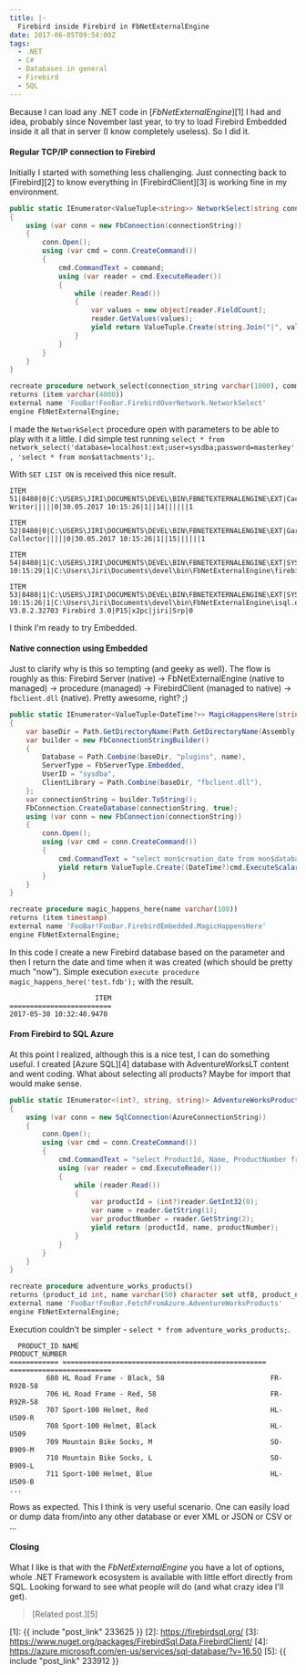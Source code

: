 ```yaml
---
title: |-
  Firebird inside Firebird in FbNetExternalEngine
date: 2017-06-05T09:54:00Z
tags:
  - .NET
  - C#
  - Databases in general
  - Firebird
  - SQL
---
```

Because I can load any .NET code in [_FbNetExternalEngine_][1] I had and idea, probably since November last year, to try to load Firebird Embedded inside it all that in server (I know completely useless). So I did it.

<!-- excerpt -->

#### Regular TCP/IP connection to Firebird

Initially I started with something less challenging. Just connecting back to [Firebird][2] to know everything in [FirebirdClient][3] is working fine in my environment.

```csharp
public static IEnumerator<ValueTuple<string>> NetworkSelect(string connectionString, string command)
{
	using (var conn = new FbConnection(connectionString))
	{
		conn.Open();
		using (var cmd = conn.CreateCommand())
		{
			cmd.CommandText = command;
			using (var reader = cmd.ExecuteReader())
			{
				while (reader.Read())
				{
					var values = new object[reader.FieldCount];
					reader.GetValues(values);
					yield return ValueTuple.Create(string.Join("|", values.Select(x => x.ToString().Trim())));
				}
			}
		}
	}
}
```

```sql
recreate procedure network_select(connection_string varchar(1000), command varchar(1000))
returns (item varchar(4000))
external name 'FooBar!FooBar.FirebirdOverNetwork.NetworkSelect'
engine FbNetExternalEngine;
```

I made the `NetworkSelect` procedure open with parameters to be able to play with it a little. I did simple test running `select * from network_select('database=localhost:ext;user=sysdba;password=masterkey', 'select * from mon$attachments');`.

With `SET LIST ON` is received this nice result.

```text
ITEM                            51|8480|0|C:\USERS\JIRI\DOCUMENTS\DEVEL\BIN\FBNETEXTERNALENGINE\EXT|Cache Writer|||||0|30.05.2017 10:15:26|1||14||||||1

ITEM                            52|8480|0|C:\USERS\JIRI\DOCUMENTS\DEVEL\BIN\FBNETEXTERNALENGINE\EXT|Garbage Collector|||||0|30.05.2017 10:15:26|1||15||||||1

ITEM                            54|8480|1|C:\USERS\JIRI\DOCUMENTS\DEVEL\BIN\FBNETEXTERNALENGINE\EXT|SYSDBA|NONE|TCPv4|127.0.0.1/61365|8480|0|30.05.2017 10:15:29|1|C:\Users\Jiri\Documents\devel\bin\FbNetExternalEngine\firebird.exe|16|5.9.1.0|P13|x2pc|Jiri|Srp|0

ITEM                            53|8480|1|C:\USERS\JIRI\DOCUMENTS\DEVEL\BIN\FBNETEXTERNALENGINE\EXT|SYSDBA|NONE|TCPv6|::1/61364|8952|4|30.05.2017 10:15:26|1|C:\Users\Jiri\Documents\devel\bin\FbNetExternalEngine\isql.exe|28|WI-V3.0.2.32703 Firebird 3.0|P15|x2pc|jiri|Srp|0
```

I think I'm ready to try Embedded.

#### Native connection using Embedded

Just to clarify why is this so tempting (and geeky as well). The flow is roughly as this: Firebird Server (native) → FbNetExternalEngine (native to managed) → procedure (managed) → FirebirdClient (managed to native) → `fbclient.dll` (native). Pretty awesome, right? ;)

```csharp
public static IEnumerator<ValueTuple<DateTime?>> MagicHappensHere(string name)
{
	var baseDir = Path.GetDirectoryName(Path.GetDirectoryName(Assembly.GetExecutingAssembly().Location));
	var builder = new FbConnectionStringBuilder()
	{
		Database = Path.Combine(baseDir, "plugins", name),
		ServerType = FbServerType.Embedded,
		UserID = "sysdba",
		ClientLibrary = Path.Combine(baseDir, "fbclient.dll"),
	};
	var connectionString = builder.ToString();
	FbConnection.CreateDatabase(connectionString, true);
	using (var conn = new FbConnection(connectionString))
	{
		conn.Open();
		using (var cmd = conn.CreateCommand())
		{
			cmd.CommandText = "select mon$creation_date from mon$database";
			yield return ValueTuple.Create((DateTime?)cmd.ExecuteScalar());
		}
	}
}
```

```sql
recreate procedure magic_happens_here(name varchar(100))
returns (item timestamp)
external name 'FooBar!FooBar.FirebirdEmbedded.MagicHappensHere'
engine FbNetExternalEngine;
```

In this code I create a new Firebird database based on the parameter and then I return the date and time when it was created (which should be pretty much "now"). Simple execution `execute procedure magic_happens_here('test.fdb');` with the result.

```text
                     ITEM
=========================
2017-05-30 10:32:40.9470
```

#### From Firebird to SQL Azure

At this point I realized, although this is a nice test, I can do something useful. I created [Azure SQL][4] database with AdventureWorksLT content and went coding. What about selecting all products? Maybe for import that would make sense.

```csharp
public static IEnumerator<(int?, string, string)> AdventureWorksProducts()
{
	using (var conn = new SqlConnection(AzureConnectionString))
	{
		conn.Open();
		using (var cmd = conn.CreateCommand())
		{
			cmd.CommandText = "select ProductId, Name, ProductNumber from SalesLT.Product";
			using (var reader = cmd.ExecuteReader())
			{
				while (reader.Read())
				{
					var productId = (int?)reader.GetInt32(0);
					var name = reader.GetString(1);
					var productNumber = reader.GetString(2);
					yield return (productId, name, productNumber);
				}
			}
		}
	}
}
```

```sql
recreate procedure adventure_works_products()
returns (product_id int, name varchar(50) character set utf8, product_number varchar(25) character set utf8)
external name 'FooBar!FooBar.FetchFromAzure.AdventureWorksProducts'
engine FbNetExternalEngine;
```

Execution couldn't be simpler - `select * from adventure_works_products;`.

```text
  PRODUCT_ID NAME                                               PRODUCT_NUMBER
============ ================================================== =========================
         680 HL Road Frame - Black, 58                          FR-R92B-58
         706 HL Road Frame - Red, 58                            FR-R92R-58
         707 Sport-100 Helmet, Red                              HL-U509-R
         708 Sport-100 Helmet, Black                            HL-U509
         709 Mountain Bike Socks, M                             SO-B909-M
         710 Mountain Bike Socks, L                             SO-B909-L
         711 Sport-100 Helmet, Blue                             HL-U509-B
...
```

Rows as expected. This I think is very useful scenario. One can easily load or dump data from/into any other database or ever XML or JSON or CSV or ...

#### Closing

What I like is that with the _FbNetExternalEngine_ you have a lot of options, whole .NET Framework ecosystem is available with little effort directly from SQL. Looking forward to see what people will do (and what crazy idea I'll get).


> [Related post.][5]

[1]: {{ include "post_link" 233625 }}
[2]: https://firebirdsql.org/
[3]: https://www.nuget.org/packages/FirebirdSql.Data.FirebirdClient/
[4]: https://azure.microsoft.com/en-us/services/sql-database/?v=16.50
[5]: {{ include "post_link" 233912 }}
